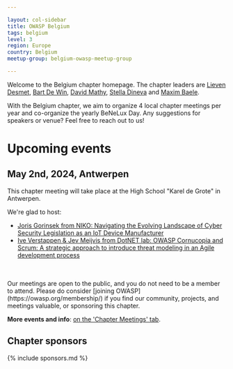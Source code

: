 ```yaml
---

layout: col-sidebar
title: OWASP Belgium
tags: belgium
level: 3
region: Europe
country: Belgium
meetup-group: belgium-owasp-meetup-group

---
```

Welcome to the Belgium chapter homepage. The chapter leaders are
[Lieven Desmet](mailto:lieven.desmet@owasp.org),
[Bart De Win](mailto:bart.dewin@owasp.org),
[David Mathy](mailto:david.mathy@owasp.org),
[Stella Dineva](mailto:stella.dineva@owasp.org) and
[Maxim Baele](mailto:maxim.baele@owasp.org).

With the Belgium chapter, we aim to organize 4 local chapter meetings per year and co-organize the yearly BeNeLux Day. Any suggestions for speakers or venue? Feel free to reach out to us!

# Upcoming events

## May 2nd, 2024, Antwerpen
This chapter meeting will take place at the High School "Karel de Grote" in Antwerpen.

We're glad to host:
* [Joris Gorinsek from NIKO: Navigating the Evolving Landscape of Cyber Security Legislation as an IoT Device Manufacturer](/www-chapter-belgium/#div-meetings)
* [Ive Verstappen & Jev Meijvis from DotNET lab: OWASP Cornucopia and Scrum: A strategic approach to introduce threat modeling in an Agile development process](/www-chapter-belgium/#div-meetings)


<br>
<br>
Our meetings are open to the public, and you do not need to be a member to attend. Please do consider [joining OWASP](https://owasp.org/membership/) if you find our community, projects, and meetings valuable, or sponsoring this chapter.

**More events and info**: [on the 'Chapter Meetings' tab](https://owasp.org/www-chapter-belgium/#div-meetings).

## Chapter sponsors
{% include sponsors.md %}
